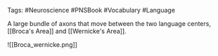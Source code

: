 Tags: #Neuroscience #PNSBook #Vocabulary #Language 

A large bundle of axons that move between the two language centers, [[Broca's Area]] and [[Wernicke's Area]]. 

![[Broca_wernicke.png]]
